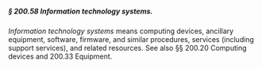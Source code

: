 ##### § 200.58 Information technology systems. #####

*Information technology systems* means computing devices, ancillary equipment, software, firmware, and similar procedures, services (including support services), and related resources. See also §§ 200.20 Computing devices and 200.33 Equipment.